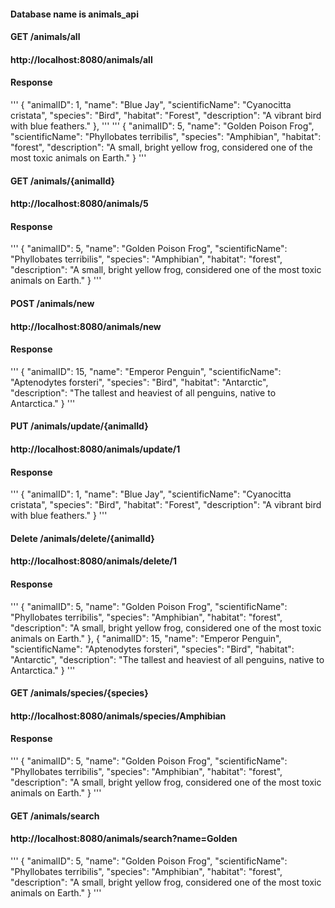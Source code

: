 
#### Database name is animals_api

#### GET /animals/all
#### http://localhost:8080/animals/all
#### Response

'''
{
        "animalID": 1,
        "name": "Blue Jay",
        "scientificName": "Cyanocitta cristata",
        "species": "Bird",
        "habitat": "Forest",
        "description": "A vibrant bird with blue feathers."
},
'''
'''
{
        "animalID": 5,
        "name": "Golden Poison Frog",
        "scientificName": "Phyllobates terribilis",
        "species": "Amphibian",
        "habitat": "forest",
        "description": "A small, bright yellow frog, considered one of the most toxic animals on Earth."
}
'''
    
#### GET /animals/{animalId}
#### http://localhost:8080/animals/5
#### Response
  '''
  {
      "animalID": 5,
      "name": "Golden Poison Frog",
      "scientificName": "Phyllobates terribilis",
      "species": "Amphibian",
      "habitat": "forest",
      "description": "A small, bright yellow frog, considered one of the most toxic animals on Earth."
  }
'''
#### POST /animals/new
#### http://localhost:8080/animals/new
#### Response
'''
{
        "animalID": 15,
        "name": "Emperor Penguin",
        "scientificName": "Aptenodytes forsteri",
        "species": "Bird",
        "habitat": "Antarctic",
        "description": "The tallest and heaviest of all penguins, native to Antarctica."
}
'''

#### PUT /animals/update/{animalId}
#### http://localhost:8080/animals/update/1
#### Response
'''
{
        "animalID": 1,
        "name": "Blue Jay",
        "scientificName": "Cyanocitta cristata",
        "species": "Bird",
        "habitat": "Forest",
        "description": "A vibrant bird with blue feathers."
    }
    '''
#### Delete /animals/delete/{animalId}
#### http://localhost:8080/animals/delete/1
#### Response
'''
{
        "animalID": 5,
        "name": "Golden Poison Frog",
        "scientificName": "Phyllobates terribilis",
        "species": "Amphibian",
        "habitat": "forest",
        "description": "A small, bright yellow frog, considered one of the most toxic animals on Earth."
},
{
        "animalID": 15,
        "name": "Emperor Penguin",
        "scientificName": "Aptenodytes forsteri",
        "species": "Bird",
        "habitat": "Antarctic",
        "description": "The tallest and heaviest of all penguins, native to Antarctica."
}
'''

#### GET /animals/species/{species}
#### http://localhost:8080/animals/species/Amphibian
#### Response
'''
{
        "animalID": 5,
        "name": "Golden Poison Frog",
        "scientificName": "Phyllobates terribilis",
        "species": "Amphibian",
        "habitat": "forest",
        "description": "A small, bright yellow frog, considered one of the most toxic animals on Earth."
}
'''

#### GET /animals/search
#### http://localhost:8080/animals/search?name=Golden

'''
{
        "animalID": 5,
        "name": "Golden Poison Frog",
        "scientificName": "Phyllobates terribilis",
        "species": "Amphibian",
        "habitat": "forest",
        "description": "A small, bright yellow frog, considered one of the most toxic animals on Earth."
}
'''






